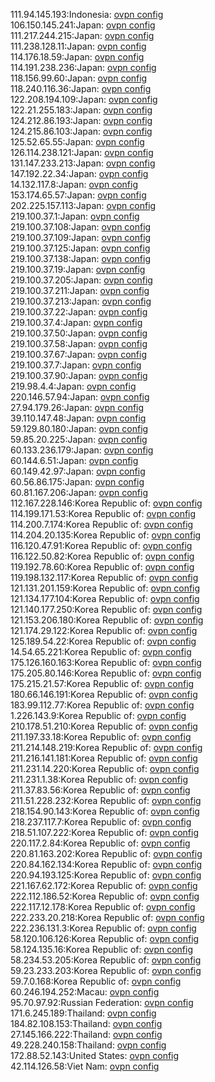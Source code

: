 111.94.145.193:Indonesia: [ovpn config](vpn/111_94_145_193.ovpn)  
106.150.145.241:Japan: [ovpn config](vpn/106_150_145_241.ovpn)  
111.217.244.215:Japan: [ovpn config](vpn/111_217_244_215.ovpn)  
111.238.128.11:Japan: [ovpn config](vpn/111_238_128_11.ovpn)  
114.176.18.59:Japan: [ovpn config](vpn/114_176_18_59.ovpn)  
114.191.238.236:Japan: [ovpn config](vpn/114_191_238_236.ovpn)  
118.156.99.60:Japan: [ovpn config](vpn/118_156_99_60.ovpn)  
118.240.116.36:Japan: [ovpn config](vpn/118_240_116_36.ovpn)  
122.208.194.109:Japan: [ovpn config](vpn/122_208_194_109.ovpn)  
122.21.255.183:Japan: [ovpn config](vpn/122_21_255_183.ovpn)  
124.212.86.193:Japan: [ovpn config](vpn/124_212_86_193.ovpn)  
124.215.86.103:Japan: [ovpn config](vpn/124_215_86_103.ovpn)  
125.52.65.55:Japan: [ovpn config](vpn/125_52_65_55.ovpn)  
126.114.238.121:Japan: [ovpn config](vpn/126_114_238_121.ovpn)  
131.147.233.213:Japan: [ovpn config](vpn/131_147_233_213.ovpn)  
147.192.22.34:Japan: [ovpn config](vpn/147_192_22_34.ovpn)  
14.132.117.8:Japan: [ovpn config](vpn/14_132_117_8.ovpn)  
153.174.65.57:Japan: [ovpn config](vpn/153_174_65_57.ovpn)  
202.225.157.113:Japan: [ovpn config](vpn/202_225_157_113.ovpn)  
219.100.37.1:Japan: [ovpn config](vpn/219_100_37_1.ovpn)  
219.100.37.108:Japan: [ovpn config](vpn/219_100_37_108.ovpn)  
219.100.37.109:Japan: [ovpn config](vpn/219_100_37_109.ovpn)  
219.100.37.125:Japan: [ovpn config](vpn/219_100_37_125.ovpn)  
219.100.37.138:Japan: [ovpn config](vpn/219_100_37_138.ovpn)  
219.100.37.19:Japan: [ovpn config](vpn/219_100_37_19.ovpn)  
219.100.37.205:Japan: [ovpn config](vpn/219_100_37_205.ovpn)  
219.100.37.211:Japan: [ovpn config](vpn/219_100_37_211.ovpn)  
219.100.37.213:Japan: [ovpn config](vpn/219_100_37_213.ovpn)  
219.100.37.22:Japan: [ovpn config](vpn/219_100_37_22.ovpn)  
219.100.37.4:Japan: [ovpn config](vpn/219_100_37_4.ovpn)  
219.100.37.50:Japan: [ovpn config](vpn/219_100_37_50.ovpn)  
219.100.37.58:Japan: [ovpn config](vpn/219_100_37_58.ovpn)  
219.100.37.67:Japan: [ovpn config](vpn/219_100_37_67.ovpn)  
219.100.37.7:Japan: [ovpn config](vpn/219_100_37_7.ovpn)  
219.100.37.90:Japan: [ovpn config](vpn/219_100_37_90.ovpn)  
219.98.4.4:Japan: [ovpn config](vpn/219_98_4_4.ovpn)  
220.146.57.94:Japan: [ovpn config](vpn/220_146_57_94.ovpn)  
27.94.179.26:Japan: [ovpn config](vpn/27_94_179_26.ovpn)  
39.110.147.48:Japan: [ovpn config](vpn/39_110_147_48.ovpn)  
59.129.80.180:Japan: [ovpn config](vpn/59_129_80_180.ovpn)  
59.85.20.225:Japan: [ovpn config](vpn/59_85_20_225.ovpn)  
60.133.236.179:Japan: [ovpn config](vpn/60_133_236_179.ovpn)  
60.144.6.51:Japan: [ovpn config](vpn/60_144_6_51.ovpn)  
60.149.42.97:Japan: [ovpn config](vpn/60_149_42_97.ovpn)  
60.56.86.175:Japan: [ovpn config](vpn/60_56_86_175.ovpn)  
60.81.167.206:Japan: [ovpn config](vpn/60_81_167_206.ovpn)  
112.167.228.146:Korea Republic of: [ovpn config](vpn/112_167_228_146.ovpn)  
114.199.171.53:Korea Republic of: [ovpn config](vpn/114_199_171_53.ovpn)  
114.200.7.174:Korea Republic of: [ovpn config](vpn/114_200_7_174.ovpn)  
114.204.20.135:Korea Republic of: [ovpn config](vpn/114_204_20_135.ovpn)  
116.120.47.91:Korea Republic of: [ovpn config](vpn/116_120_47_91.ovpn)  
116.122.50.82:Korea Republic of: [ovpn config](vpn/116_122_50_82.ovpn)  
119.192.78.60:Korea Republic of: [ovpn config](vpn/119_192_78_60.ovpn)  
119.198.132.117:Korea Republic of: [ovpn config](vpn/119_198_132_117.ovpn)  
121.131.201.159:Korea Republic of: [ovpn config](vpn/121_131_201_159.ovpn)  
121.134.177.104:Korea Republic of: [ovpn config](vpn/121_134_177_104.ovpn)  
121.140.177.250:Korea Republic of: [ovpn config](vpn/121_140_177_250.ovpn)  
121.153.206.180:Korea Republic of: [ovpn config](vpn/121_153_206_180.ovpn)  
121.174.29.122:Korea Republic of: [ovpn config](vpn/121_174_29_122.ovpn)  
125.189.54.22:Korea Republic of: [ovpn config](vpn/125_189_54_22.ovpn)  
14.54.65.221:Korea Republic of: [ovpn config](vpn/14_54_65_221.ovpn)  
175.126.160.163:Korea Republic of: [ovpn config](vpn/175_126_160_163.ovpn)  
175.205.80.146:Korea Republic of: [ovpn config](vpn/175_205_80_146.ovpn)  
175.215.21.57:Korea Republic of: [ovpn config](vpn/175_215_21_57.ovpn)  
180.66.146.191:Korea Republic of: [ovpn config](vpn/180_66_146_191.ovpn)  
183.99.112.77:Korea Republic of: [ovpn config](vpn/183_99_112_77.ovpn)  
1.226.143.9:Korea Republic of: [ovpn config](vpn/1_226_143_9.ovpn)  
210.178.51.210:Korea Republic of: [ovpn config](vpn/210_178_51_210.ovpn)  
211.197.33.18:Korea Republic of: [ovpn config](vpn/211_197_33_18.ovpn)  
211.214.148.219:Korea Republic of: [ovpn config](vpn/211_214_148_219.ovpn)  
211.216.141.181:Korea Republic of: [ovpn config](vpn/211_216_141_181.ovpn)  
211.231.14.220:Korea Republic of: [ovpn config](vpn/211_231_14_220.ovpn)  
211.231.1.38:Korea Republic of: [ovpn config](vpn/211_231_1_38.ovpn)  
211.37.83.56:Korea Republic of: [ovpn config](vpn/211_37_83_56.ovpn)  
211.51.228.232:Korea Republic of: [ovpn config](vpn/211_51_228_232.ovpn)  
218.154.90.143:Korea Republic of: [ovpn config](vpn/218_154_90_143.ovpn)  
218.237.117.7:Korea Republic of: [ovpn config](vpn/218_237_117_7.ovpn)  
218.51.107.222:Korea Republic of: [ovpn config](vpn/218_51_107_222.ovpn)  
220.117.2.84:Korea Republic of: [ovpn config](vpn/220_117_2_84.ovpn)  
220.81.163.202:Korea Republic of: [ovpn config](vpn/220_81_163_202.ovpn)  
220.84.162.134:Korea Republic of: [ovpn config](vpn/220_84_162_134.ovpn)  
220.94.193.125:Korea Republic of: [ovpn config](vpn/220_94_193_125.ovpn)  
221.167.62.172:Korea Republic of: [ovpn config](vpn/221_167_62_172.ovpn)  
222.112.186.52:Korea Republic of: [ovpn config](vpn/222_112_186_52.ovpn)  
222.117.12.178:Korea Republic of: [ovpn config](vpn/222_117_12_178.ovpn)  
222.233.20.218:Korea Republic of: [ovpn config](vpn/222_233_20_218.ovpn)  
222.236.131.3:Korea Republic of: [ovpn config](vpn/222_236_131_3.ovpn)  
58.120.106.126:Korea Republic of: [ovpn config](vpn/58_120_106_126.ovpn)  
58.124.135.16:Korea Republic of: [ovpn config](vpn/58_124_135_16.ovpn)  
58.234.53.205:Korea Republic of: [ovpn config](vpn/58_234_53_205.ovpn)  
59.23.233.203:Korea Republic of: [ovpn config](vpn/59_23_233_203.ovpn)  
59.7.0.168:Korea Republic of: [ovpn config](vpn/59_7_0_168.ovpn)  
60.246.194.252:Macau: [ovpn config](vpn/60_246_194_252.ovpn)  
95.70.97.92:Russian Federation: [ovpn config](vpn/95_70_97_92.ovpn)  
171.6.245.189:Thailand: [ovpn config](vpn/171_6_245_189.ovpn)  
184.82.108.153:Thailand: [ovpn config](vpn/184_82_108_153.ovpn)  
27.145.166.222:Thailand: [ovpn config](vpn/27_145_166_222.ovpn)  
49.228.240.158:Thailand: [ovpn config](vpn/49_228_240_158.ovpn)  
172.88.52.143:United States: [ovpn config](vpn/172_88_52_143.ovpn)  
42.114.126.58:Viet Nam: [ovpn config](vpn/42_114_126_58.ovpn)  
